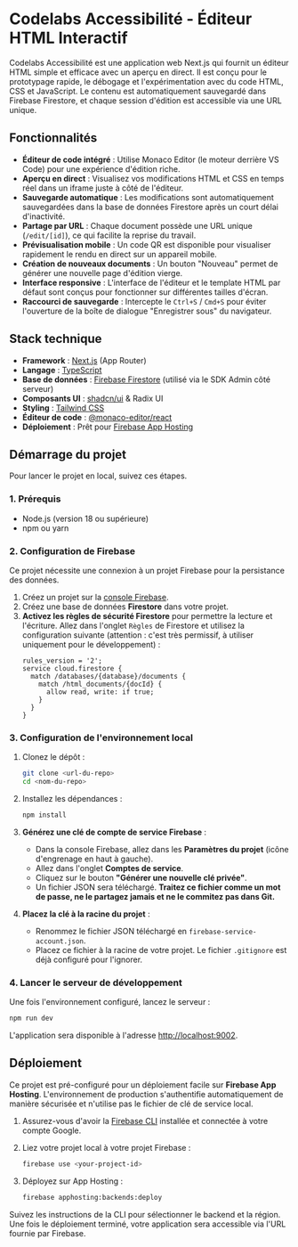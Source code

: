 # Codelabs Accessibilité - Éditeur HTML Interactif

Codelabs Accessibilité est une application web Next.js qui fournit un éditeur HTML simple et efficace avec un aperçu en direct. Il est conçu pour le prototypage rapide, le débogage et l'expérimentation avec du code HTML, CSS et JavaScript. Le contenu est automatiquement sauvegardé dans Firebase Firestore, et chaque session d'édition est accessible via une URL unique.

## Fonctionnalités

- **Éditeur de code intégré** : Utilise Monaco Editor (le moteur derrière VS Code) pour une expérience d'édition riche.
- **Aperçu en direct** : Visualisez vos modifications HTML et CSS en temps réel dans un iframe juste à côté de l'éditeur.
- **Sauvegarde automatique** : Les modifications sont automatiquement sauvegardées dans la base de données Firestore après un court délai d'inactivité.
- **Partage par URL** : Chaque document possède une URL unique (`/edit/[id]`), ce qui facilite la reprise du travail.
- **Prévisualisation mobile** : Un code QR est disponible pour visualiser rapidement le rendu en direct sur un appareil mobile.
- **Création de nouveaux documents** : Un bouton "Nouveau" permet de générer une nouvelle page d'édition vierge.
- **Interface responsive** : L'interface de l'éditeur et le template HTML par défaut sont conçus pour fonctionner sur différentes tailles d'écran.
- **Raccourci de sauvegarde** : Intercepte le `Ctrl+S` / `Cmd+S` pour éviter l'ouverture de la boîte de dialogue "Enregistrer sous" du navigateur.

## Stack technique

- **Framework** : [Next.js](https://nextjs.org/) (App Router)
- **Langage** : [TypeScript](https://www.typescriptlang.org/)
- **Base de données** : [Firebase Firestore](https://firebase.google.com/docs/firestore) (utilisé via le SDK Admin côté serveur)
- **Composants UI** : [shadcn/ui](https://ui.shadcn.com/) & Radix UI
- **Styling** : [Tailwind CSS](https://tailwindcss.com/)
- **Éditeur de code** : [@monaco-editor/react](https://www.npmjs.com/package/@monaco-editor/react)
- **Déploiement** : Prêt pour [Firebase App Hosting](https://firebase.google.com/docs/app-hosting)

## Démarrage du projet

Pour lancer le projet en local, suivez ces étapes.

### 1. Prérequis

- Node.js (version 18 ou supérieure)
- npm ou yarn

### 2. Configuration de Firebase

Ce projet nécessite une connexion à un projet Firebase pour la persistance des données.

1.  Créez un projet sur la [console Firebase](https://console.firebase.google.com/).
2.  Créez une base de données **Firestore** dans votre projet.
3.  **Activez les règles de sécurité Firestore** pour permettre la lecture et l'écriture. Allez dans l'onglet `Règles` de Firestore et utilisez la configuration suivante (attention : c'est très permissif, à utiliser uniquement pour le développement) :
    ```
    rules_version = '2';
    service cloud.firestore {
      match /databases/{database}/documents {
        match /html_documents/{docId} {
          allow read, write: if true;
        }
      }
    }
    ```

### 3. Configuration de l'environnement local

1.  Clonez le dépôt :
    ```bash
    git clone <url-du-repo>
    cd <nom-du-repo>
    ```

2.  Installez les dépendances :
    ```bash
    npm install
    ```

3.  **Générez une clé de compte de service Firebase** :
    - Dans la console Firebase, allez dans les **Paramètres du projet** (icône d'engrenage en haut à gauche).
    - Allez dans l'onglet **Comptes de service**.
    - Cliquez sur le bouton **"Générer une nouvelle clé privée"**.
    - Un fichier JSON sera téléchargé. **Traitez ce fichier comme un mot de passe, ne le partagez jamais et ne le commitez pas dans Git.**

4.  **Placez la clé à la racine du projet** :
    - Renommez le fichier JSON téléchargé en `firebase-service-account.json`.
    - Placez ce fichier à la racine de votre projet. Le fichier `.gitignore` est déjà configuré pour l'ignorer.

### 4. Lancer le serveur de développement

Une fois l'environnement configuré, lancez le serveur :

```bash
npm run dev
```

L'application sera disponible à l'adresse [http://localhost:9002](http://localhost:9002).

## Déploiement

Ce projet est pré-configuré pour un déploiement facile sur **Firebase App Hosting**. L'environnement de production s'authentifie automatiquement de manière sécurisée et n'utilise pas le fichier de clé de service local.

1.  Assurez-vous d'avoir la [Firebase CLI](https://firebase.google.com/docs/cli) installée et connectée à votre compte Google.

2.  Liez votre projet local à votre projet Firebase :
    ```bash
    firebase use <your-project-id>
    ```

3.  Déployez sur App Hosting :
    ```bash
    firebase apphosting:backends:deploy
    ```

Suivez les instructions de la CLI pour sélectionner le backend et la région. Une fois le déploiement terminé, votre application sera accessible via l'URL fournie par Firebase.
